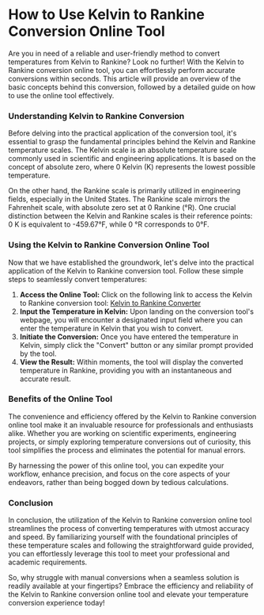 How to Use Kelvin to Rankine Conversion Online Tool
===================================================

Are you in need of a reliable and user-friendly method to convert temperatures from Kelvin to Rankine? Look no further! With the Kelvin to Rankine conversion online tool, you can effortlessly perform accurate conversions within seconds. This article will provide an overview of the basic concepts behind this conversion, followed by a detailed guide on how to use the online tool effectively.

### Understanding Kelvin to Rankine Conversion

Before delving into the practical application of the conversion tool, it's essential to grasp the fundamental principles behind the Kelvin and Rankine temperature scales. The Kelvin scale is an absolute temperature scale commonly used in scientific and engineering applications. It is based on the concept of absolute zero, where 0 Kelvin (K) represents the lowest possible temperature.

On the other hand, the Rankine scale is primarily utilized in engineering fields, especially in the United States. The Rankine scale mirrors the Fahrenheit scale, with absolute zero set at 0 Rankine (°R). One crucial distinction between the Kelvin and Rankine scales is their reference points: 0 K is equivalent to -459.67°F, while 0 °R corresponds to 0°F.

### Using the Kelvin to Rankine Conversion Online Tool

Now that we have established the groundwork, let's delve into the practical application of the Kelvin to Rankine conversion tool. Follow these simple steps to seamlessly convert temperatures:

1. **Access the Online Tool:** Click on the following link to access the Kelvin to Rankine conversion tool: [Kelvin to Rankine Converter](https://www.onlinecalculatorsfree.com/convert/kelvin-to-rankine.html)
2. **Input the Temperature in Kelvin:** Upon landing on the conversion tool's webpage, you will encounter a designated input field where you can enter the temperature in Kelvin that you wish to convert.
3. **Initiate the Conversion:** Once you have entered the temperature in Kelvin, simply click the "Convert" button or any similar prompt provided by the tool.
4. **View the Result:** Within moments, the tool will display the converted temperature in Rankine, providing you with an instantaneous and accurate result.

### Benefits of the Online Tool

The convenience and efficiency offered by the Kelvin to Rankine conversion online tool make it an invaluable resource for professionals and enthusiasts alike. Whether you are working on scientific experiments, engineering projects, or simply exploring temperature conversions out of curiosity, this tool simplifies the process and eliminates the potential for manual errors.

By harnessing the power of this online tool, you can expedite your workflow, enhance precision, and focus on the core aspects of your endeavors, rather than being bogged down by tedious calculations.

### Conclusion

In conclusion, the utilization of the Kelvin to Rankine conversion online tool streamlines the process of converting temperatures with utmost accuracy and speed. By familiarizing yourself with the foundational principles of these temperature scales and following the straightforward guide provided, you can effortlessly leverage this tool to meet your professional and academic requirements.

So, why struggle with manual conversions when a seamless solution is readily available at your fingertips? Embrace the efficiency and reliability of the Kelvin to Rankine conversion online tool and elevate your temperature conversion experience today!
